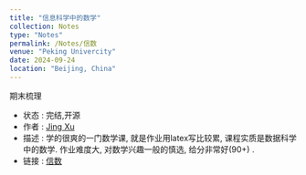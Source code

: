 ```yaml
---
title: "信息科学中的数学"
collection: Notes
type: "Notes"
permalink: /Notes/信数
venue: "Peking Univercity"
date: 2024-09-24
location: "Beijing, China"
---
```

期末梳理
- 状态 : 完结,开源
- 作者 : [Jing Xu](https://iculizhi.github.io/)
- 描述 : 学的很爽的一门数学课, 就是作业用latex写比较累, 课程实质是数据科学中的数学. 作业难度大, 对数学兴趣一般的慎选, 给分非常好(90+) .
- 链接 : [信数](https://github.com/ICUlizhi/foundation-of-data-science)